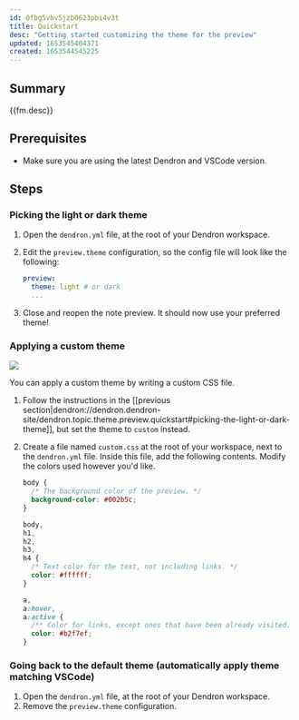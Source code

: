 ```yaml
---
id: 0fbg5vbv5jzb0623pbi4v3t
title: Quickstart
desc: "Getting started customizing the theme for the preview"
updated: 1653545404371
created: 1653544545225
---
```


## Summary

{{fm.desc}}

## Prerequisites

- Make sure you are using the latest Dendron and VSCode version.

## Steps

### Picking the light or dark theme

1. Open the `dendron.yml` file, at the root of your Dendron workspace.
1. Edit the `preview.theme` configuration, so the config file will look like the following:

   ```yaml
   preview:
     theme: light # or dark
     ...
   ```

1. Close and reopen the note preview. It should now use your preferred theme!

### Applying a custom theme

![](https://org-dendron-public-assets.s3.amazonaws.com/images/preview-custom-theme-example.png)

You can apply a custom theme by writing a custom CSS file.

1. Follow the instructions in the [[previous section|dendron://dendron.dendron-site/dendron.topic.theme.preview.quickstart#picking-the-light-or-dark-theme]], but set the theme to `custom` instead.
1. Create a file named `custom.css` at the root of your workspace, next to the `dendron.yml` file. Inside this file, add the following contents. Modify the colors used however you'd like.

   ```css
   body {
     /* The background color of the preview. */
     background-color: #002b5c;
   }

   body,
   h1,
   h2,
   h3,
   h4 {
     /* Text color for the text, not including links. */
     color: #ffffff;
   }

   a,
   a:hover,
   a:active {
     /** Color for links, except ones that have been already visited. */
     color: #b2f7ef;
   }
   ```

### Going back to the default theme (automatically apply theme matching VSCode)

1. Open the `dendron.yml` file, at the root of your Dendron workspace.
1. Remove the `preview.theme` configuration.
